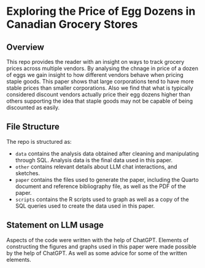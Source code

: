 # Exploring the Price of Egg Dozens in Canadian Grocery Stores

## Overview

This repo provides the reader with an insight on ways to track grocery prices across multiple vendors. By analysing the chnage in price of a dozen of eggs we gain insight to how different vendors behave when pricing staple goods. This paper shows that large corporations tend to have more stable prices than smaller corporations. Also we find that what is typically considered discount vendors actually price their egg dozens higher than others supporting the idea that staple goods may not be capable of being discounted as easily. 


## File Structure

The repo is structured as:

-   `data` contains the analysis data obtained after cleaning and manipulating through SQL. Analysis data is the final data used in this paper.
-   `other` contains relevant details about LLM chat interactions, and sketches.
-   `paper` contains the files used to generate the paper, including the Quarto document and reference bibliography file, as well as the PDF of the paper. 
-   `scripts` contains the R scripts used to graph as well as a copy of the SQL queries used to create the data used in this paper.


## Statement on LLM usage

Aspects of the code were written with the help of ChatGPT. Elements of constructing the figures and graphs used in this paper were made possible by the help of ChatGPT. As well as some advice for some of the written elements. 
